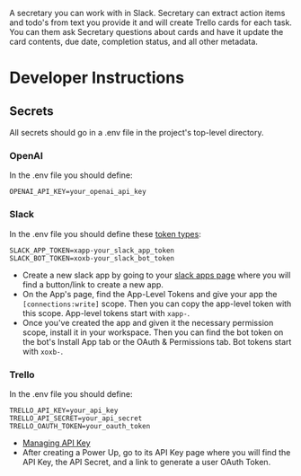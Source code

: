 A secretary you can work with in Slack. Secretary can extract action items and todo's from text you provide it and will create Trello cards for each task. You can them ask Secretary questions about cards and have it update the card contents, due date, completion status, and all other metadata.

# Developer Instructions
## Secrets
All secrets should go in a .env file in the project's top-level directory.

### OpenAI
In the .env file you should define:
```
OPENAI_API_KEY=your_openai_api_key
```

### Slack
In the .env file you should define these [token types](https://api.slack.com/concepts/token-types):
```
SLACK_APP_TOKEN=xapp-your_slack_app_token
SLACK_BOT_TOKEN=xoxb-your_slack_bot_token
```
- Create a new slack app by going to your [slack apps page](https://api.slack.com/apps) where you will find a button/link to create a new app.
- On the App's page, find the App-Level Tokens and give your app the `[connections:write]` scope. Then you can copy the app-level token with this scope. App-level tokens start with `xapp-`.
- Once you've created the app and given it the necessary permission scope, install it in your workspace. Then you can find the bot token on the bot's Install App tab or the OAuth & Permissions tab. Bot tokens start with `xoxb-`.

### Trello
In the .env file you should define:
```
TRELLO_API_KEY=your_api_key
TRELLO_API_SECRET=your_api_secret
TRELLO_OAUTH_TOKEN=your_oauth_token
```
- [Managing API Key](https://developer.atlassian.com/cloud/trello/guides/rest-api/api-introduction/#managing-your-api-key) 
- After creating a Power Up, go to its API Key page where you will find the API Key, the API Secret, and a link to generate a user OAuth Token.
